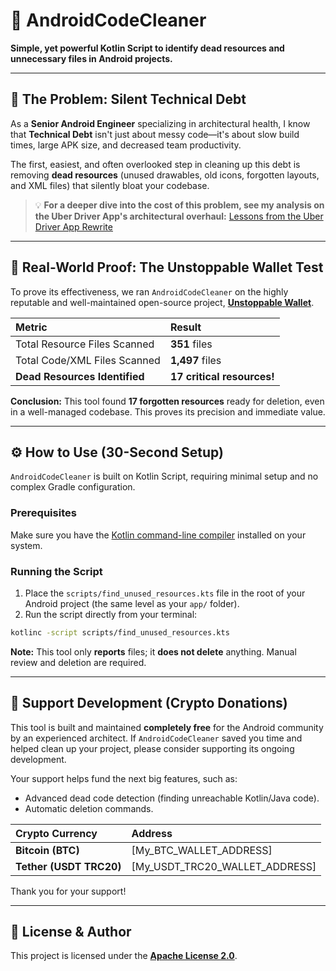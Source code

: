 # 🤖 AndroidCodeCleaner

**Simple, yet powerful Kotlin Script to identify dead resources and unnecessary files in Android projects.**

---

## 🎯 The Problem: Silent Technical Debt
As a **Senior Android Engineer** specializing in architectural health, I know that **Technical Debt** isn't just about messy code—it's about slow build times, large APK size, and decreased team productivity.

The first, easiest, and often overlooked step in cleaning up this debt is removing **dead resources** (unused drawables, old icons, forgotten layouts, and XML files) that silently bloat your codebase.

> 💡 **For a deeper dive into the cost of this problem, see my analysis on the Uber Driver App's architectural overhaul:** [Lessons from the Uber Driver App Rewrite](https://www.linkedin.com/posts/esmaeeil-moradi700_technical-debt-uber-activity-7376190784598994946-aCOl?utm_source=share&utm_medium=member_desktop&rcm=ACoAADWuvhABqcAOz8yTpJZ-60zMobpn48jMb6w)

---

## 🚀 Real-World Proof: The Unstoppable Wallet Test
To prove its effectiveness, we ran `AndroidCodeCleaner` on the highly reputable and well-maintained open-source project, **[Unstoppable Wallet](https://github.com/horizontalsystems/unstoppable-wallet-android)**.

| Metric | Result |
| :--- | :--- |
| Total Resource Files Scanned | **351** files |
| Total Code/XML Files Scanned | **1,497** files |
| **Dead Resources Identified** | **17 critical resources!** |

**Conclusion:** This tool found **17 forgotten resources** ready for deletion, even in a well-managed codebase. This proves its precision and immediate value.

---

## ⚙️ How to Use (30-Second Setup)
`AndroidCodeCleaner` is built on Kotlin Script, requiring minimal setup and no complex Gradle configuration.

### Prerequisites
Make sure you have the [Kotlin command-line compiler](https://kotlinlang.org/docs/command-line.html) installed on your system.

### Running the Script
1.  Place the `scripts/find_unused_resources.kts` file in the root of your Android project (the same level as your `app/` folder).
2.  Run the script directly from your terminal:

```bash
kotlinc -script scripts/find_unused_resources.kts
```
**Note:** This tool only **reports** files; it **does not delete** anything. Manual review and deletion are required.

---

## 🤝 Support Development (Crypto Donations)
This tool is built and maintained **completely free** for the Android community by an experienced architect. If `AndroidCodeCleaner` saved you time and helped clean up your project, please consider supporting its ongoing development.

Your support helps fund the next big features, such as:
* Advanced dead code detection (finding unreachable Kotlin/Java code).
* Automatic deletion commands.

| Crypto Currency | Address |
| :--- | :--- |
| **Bitcoin (BTC)** | [My_BTC_WALLET_ADDRESS] |
| **Tether (USDT TRC20)** | [My_USDT_TRC20_WALLET_ADDRESS] |

Thank you for your support!

---

## 📜 License & Author
This project is licensed under the **[Apache License 2.0](https://www.apache.org/licenses/LICENSE-2.0)**.
